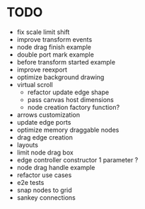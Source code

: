 # TODO

- fix scale limit shift
- improve transform events
- node drag finish example
- double port mark example
- before transform started example
- improve reexport
- optimize background drawing
- virtual scroll
  - refactor update edge shape
  - pass canvas host dimensions
  - node creation factory function?
- arrows customization
- update edge ports
- optimize memory draggable nodes
- drag edge creation
- layouts
- limit node drag box
- edge controller constructor 1 parameter ?
- node drag handle example
- refactor use cases
- e2e tests
- snap nodes to grid
- sankey connections
